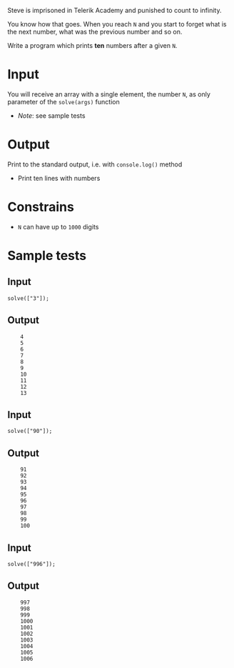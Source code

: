 ﻿Steve is imprisoned in Telerik Academy and punished to count to
infinity.

You know how that goes. When you reach `N` and you start to forget what
is the next number, what was the previous number and so on.

Write a program which prints **ten** numbers after a given `N`.

# Input

You will receive an array with a single element, the number `N`, as only
parameter of the `solve(args)` function

-   *Note*: see sample tests

# Output

Print to the standard output, i.e. with `console.log()` method

-   Print ten lines with numbers

# Constrains

-   `N` can have up to `1000` digits

# Sample tests

## Input
```
solve(["3"]);
```

## Output
```
    4
    5
    6
    7
    8
    9
    10
    11
    12
    13
```

## Input 
```
solve(["90"]);
```

## Output
```
    91
    92
    93
    94
    95
    96
    97
    98
    99
    100
```

## Input
```
solve(["996"]);
```

## Output 
```
    997
    998
    999
    1000
    1001
    1002
    1003
    1004
    1005
    1006
```